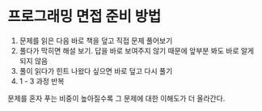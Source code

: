 # 프로그래밍 면접 준비 방법

1. 문제를 읽은 다음 바로 책을 덮고 직접 문제 풀어보기
2. 풀다가 막히면 해설 보기. 답을 바로 보여주지 않기 때문에 앞부분 봐도 바로 알게 되지 않음
3. 풀이 읽다가 힌트 나왔다 싶으면 바로 덮고 다시 풀기
4. 1 - 3 과정 반복

문제를 혼자 푸는 비중이 높아질수록 그 문제에 대한 이해도가 더 올라간다.